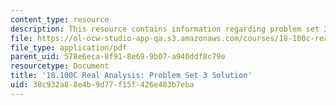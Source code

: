 ```yaml
---
content_type: resource
description: This resource contains information regarding problem set 3 solution.
file: https://ol-ocw-studio-app-qa.s3.amazonaws.com/courses/18-100c-real-analysis-fall-2012/38c932a88e4b9d77f15f426e483b7eba_MIT18_100CF12_Prob_Set_3.pdf
file_type: application/pdf
parent_uid: 578e6eca-8f91-8e69-9b07-a940ddf8c79e
resourcetype: Document
title: '18.100C Real Analysis: Problem Set 3 Solution'
uid: 38c932a8-8e4b-9d77-f15f-426e483b7eba
---
```

